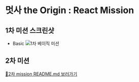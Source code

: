 # 멋사 the Origin : React Mission
## 1차 미션 스크린샷
* Basic
![1차 베이직 미션](https://user-images.githubusercontent.com/48678872/155158653-bb81624b-8472-44e1-93f2-de0c8f1bd564.png)

## 2차 미션 
[🚀2차 mission README.md 보러가기](https://github.com/yeeSilver/React_Challenge/blob/main/2%EC%B0%A8%20%EB%AF%B8%EC%85%98/to-do-list-basic/README.md)
